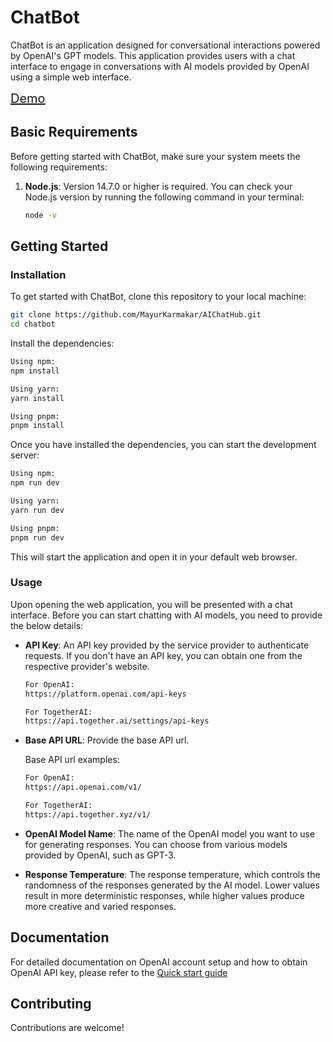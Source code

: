 # ChatBot

ChatBot is an application designed for conversational interactions powered by OpenAI's GPT models. This application provides users with a chat interface to engage in conversations with AI models provided by OpenAI using a simple web interface.

<span style="font-size: 20px;">[Demo](https://663fc54dd531b6203af14d95--resonant-arithmetic-596875.netlify.app/)</span>

## Basic Requirements

Before getting started with ChatBot, make sure your system meets the following requirements:

1. **Node.js**: Version 14.7.0 or higher is required. You can check your Node.js version by running the following command in your terminal:

   ```bash
   node -v
   ```

## Getting Started

### Installation

To get started with ChatBot, clone this repository to your local machine:

```bash
git clone https://github.com/MayurKarmakar/AIChatHub.git
cd chatbot
```

Install the dependencies:

```bash
Using npm:
npm install

Using yarn:
yarn install

Using pnpm:
pnpm install
```

Once you have installed the dependencies, you can start the development server:

```bash
Using npm:
npm run dev

Using yarn:
yarn run dev

Using pnpm:
pnpm run dev
```

This will start the application and open it in your default web browser.

### Usage

Upon opening the web application, you will be presented with a chat interface. Before you can start chatting with AI models, you need to provide the below details:

- **API Key**: An API key provided by the service provider to authenticate requests. If you don't have an API key, you can obtain one from the respective provider's website.

  ```bash
  For OpenAI:
  https://platform.openai.com/api-keys

  For TogetherAI:
  https://api.together.ai/settings/api-keys
  ```

- **Base API URL**: Provide the base API url.

  Base API url examples:

  ```bash
  For OpenAI:
  https://api.openai.com/v1/

  For TogetherAI:
  https://api.together.xyz/v1/
  ```

- **OpenAI Model Name**: The name of the OpenAI model you want to use for generating responses. You can choose from various models provided by OpenAI, such as GPT-3.

- **Response Temperature**: The response temperature, which controls the randomness of the responses generated by the AI model. Lower values result in more deterministic responses, while higher values produce more creative and varied responses.

## Documentation

For detailed documentation on OpenAI account setup and how to obtain OpenAI API key, please refer to the [Quick start guide](https://platform.openai.com/docs/quickstart)

## Contributing

Contributions are welcome!
